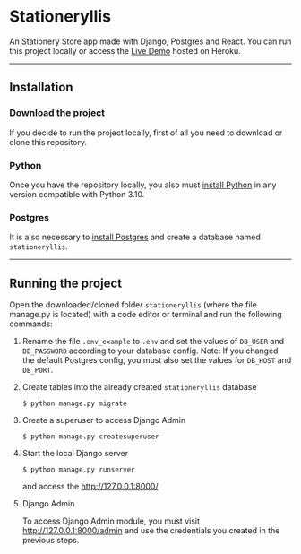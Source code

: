 # Stationeryllis

An Stationery Store app made with Django, Postgres and React.
You can run this project locally or access the [Live Demo](http://stationeryllis.herokuapp.com/) hosted on Heroku.

---

## Installation

### Download the project

If you decide to run the project locally, first of all you need to download or clone this repository.

### Python

Once you have the repository locally, you also must [install Python](https://www.python.org/downloads/) in any version compatible with Python 3.10.

### Postgres

It is also necessary to [install Postgres](https://www.postgresql.org/download/) and create a database named `stationeryllis`.

---

## Running the project

Open the downloaded/cloned folder `stationeryllis` (where the file manage.py is located) with a code editor or terminal and run the following commands:

1. Rename the file `.env_example` to `.env` and set the values of `DB_USER` and `DB_PASSWORD` according to your database config. Note: If you changed the default Postgres config, you must also set the values for `DB_HOST` and `DB_PORT`.

2. Create tables into the already created `stationeryllis` database

    ```shell
    $ python manage.py migrate
    ```

3. Create a superuser to access Django Admin

    ```shell
    $ python manage.py createsuperuser
    ```

4. Start the local Django server

    ```shell
    $ python manage.py runserver
    ```

    and access the http://127.0.0.1:8000/

5. Django Admin

    To access Django Admin module, you must visit http://127.0.0.1:8000/admin and use the credentials you created in the previous steps.
